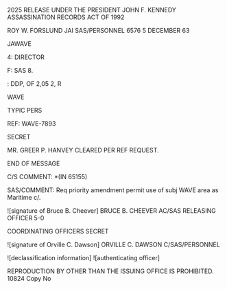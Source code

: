 2025 RELEASE UNDER THE PRESIDENT JOHN F. KENNEDY ASSASSINATION RECORDS ACT OF 1992

ROY W. FORSLUND JAI
SAS/PERSONNEL
6576
5 DECEMBER 63

JAWAVE

4: DIRECTOR

F: SAS 8.

: DDP, OF 2,05 2, R

WAVE

TYPIC PERS

REF: WAVE-7893

SECRET

MR. GREER P. HANVEY CLEARED PER REF REQUEST.

END OF MESSAGE

C/S COMMENT: *(IN 65155)

SAS/COMMENT: Req priority amendment permit use of subj WAVE area as Maritime c/.


![signature of Bruce B. Cheever]
BRUCE B. CHEEVER
AC/SAS
RELEASING OFFICER 5-0

COORDINATING OFFICERS
SECRET

![signature of Orville C. Dawson]
ORVILLE C. DAWSON
C/SAS/PERSONNEL

![declassification information]
![authenticating officer]

REPRODUCTION BY OTHER THAN THE ISSUING OFFICE IS PROHIBITED. 10824 Copy No
